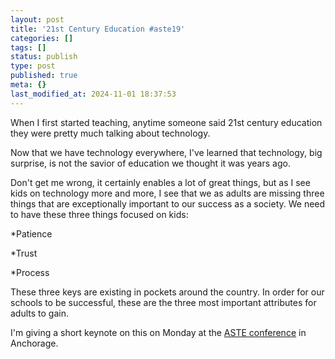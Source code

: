 ```yaml
---
layout: post
title: '21st Century Education #aste19'
categories: []
tags: []
status: publish
type: post
published: true
meta: {}
last_modified_at: 2024-11-01 18:37:53
---
```


When I first started teaching, anytime someone said 21st century education they were pretty much talking about technology.

Now that we have technology everywhere, I've learned that technology, big surprise, is not the savior of education we thought it was years ago.

Don't get me wrong, it certainly enables a lot of great things, but as I see kids on technology more and more, I see that we as adults are missing three things that are exceptionally important to our success as a society. We need to have these three things focused on kids:

*Patience


*Trust


*Process

These three keys are existing in pockets around the country. In order for our schools to be successful, these are the three most important attributes for adults to gain.

I'm giving a short keynote on this on Monday at the 
[ASTE conference](http://aste.org) in Anchorage.
